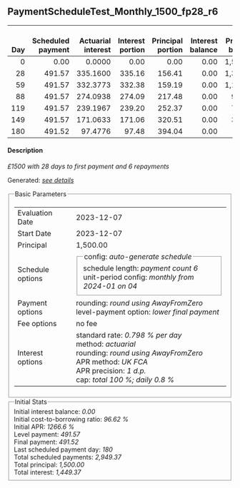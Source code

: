 <h2>PaymentScheduleTest_Monthly_1500_fp28_r6</h2>
<table>
    <thead style="vertical-align: bottom;">
        <th style="text-align: right;">Day</th>
        <th style="text-align: right;">Scheduled payment</th>
        <th style="text-align: right;">Actuarial interest</th>
        <th style="text-align: right;">Interest portion</th>
        <th style="text-align: right;">Principal portion</th>
        <th style="text-align: right;">Interest balance</th>
        <th style="text-align: right;">Principal balance</th>
        <th style="text-align: right;">Total actuarial interest</th>
        <th style="text-align: right;">Total interest</th>
        <th style="text-align: right;">Total principal</th>
    </thead>
    <tr style="text-align: right;">
        <td class="ci00">0</td>
        <td class="ci01" style="white-space: nowrap;">0.00</td>
        <td class="ci02">0.0000</td>
        <td class="ci03">0.00</td>
        <td class="ci04">0.00</td>
        <td class="ci05">0.00</td>
        <td class="ci06">1,500.00</td>
        <td class="ci07">0.0000</td>
        <td class="ci08">0.00</td>
        <td class="ci09">0.00</td>
    </tr>
    <tr style="text-align: right;">
        <td class="ci00">28</td>
        <td class="ci01" style="white-space: nowrap;">491.57</td>
        <td class="ci02">335.1600</td>
        <td class="ci03">335.16</td>
        <td class="ci04">156.41</td>
        <td class="ci05">0.00</td>
        <td class="ci06">1,343.59</td>
        <td class="ci07">335.1600</td>
        <td class="ci08">335.16</td>
        <td class="ci09">156.41</td>
    </tr>
    <tr style="text-align: right;">
        <td class="ci00">59</td>
        <td class="ci01" style="white-space: nowrap;">491.57</td>
        <td class="ci02">332.3773</td>
        <td class="ci03">332.38</td>
        <td class="ci04">159.19</td>
        <td class="ci05">0.00</td>
        <td class="ci06">1,184.40</td>
        <td class="ci07">667.5373</td>
        <td class="ci08">667.54</td>
        <td class="ci09">315.60</td>
    </tr>
    <tr style="text-align: right;">
        <td class="ci00">88</td>
        <td class="ci01" style="white-space: nowrap;">491.57</td>
        <td class="ci02">274.0938</td>
        <td class="ci03">274.09</td>
        <td class="ci04">217.48</td>
        <td class="ci05">0.00</td>
        <td class="ci06">966.92</td>
        <td class="ci07">941.6311</td>
        <td class="ci08">941.63</td>
        <td class="ci09">533.08</td>
    </tr>
    <tr style="text-align: right;">
        <td class="ci00">119</td>
        <td class="ci01" style="white-space: nowrap;">491.57</td>
        <td class="ci02">239.1967</td>
        <td class="ci03">239.20</td>
        <td class="ci04">252.37</td>
        <td class="ci05">0.00</td>
        <td class="ci06">714.55</td>
        <td class="ci07">1,180.8278</td>
        <td class="ci08">1,180.83</td>
        <td class="ci09">785.45</td>
    </tr>
    <tr style="text-align: right;">
        <td class="ci00">149</td>
        <td class="ci01" style="white-space: nowrap;">491.57</td>
        <td class="ci02">171.0633</td>
        <td class="ci03">171.06</td>
        <td class="ci04">320.51</td>
        <td class="ci05">0.00</td>
        <td class="ci06">394.04</td>
        <td class="ci07">1,351.8911</td>
        <td class="ci08">1,351.89</td>
        <td class="ci09">1,105.96</td>
    </tr>
    <tr style="text-align: right;">
        <td class="ci00">180</td>
        <td class="ci01" style="white-space: nowrap;">491.52</td>
        <td class="ci02">97.4776</td>
        <td class="ci03">97.48</td>
        <td class="ci04">394.04</td>
        <td class="ci05">0.00</td>
        <td class="ci06">0.00</td>
        <td class="ci07">1,449.3687</td>
        <td class="ci08">1,449.37</td>
        <td class="ci09">1,500.00</td>
    </tr>
</table>
<h4>Description</h4>
<p><i>£1500 with 28 days to first payment and 6 repayments</i></p>
<p>Generated: <i><a href="../GeneratedDate.html">see details</a></i></p>
<fieldset><legend>Basic Parameters</legend>
<table>
    <tr>
        <td>Evaluation Date</td>
        <td>2023-12-07</td>
    </tr>
    <tr>
        <td>Start Date</td>
        <td>2023-12-07</td>
    </tr>
    <tr>
        <td>Principal</td>
        <td>1,500.00</td>
    </tr>
    <tr>
        <td>Schedule options</td>
        <td>
            <fieldset>
                <legend>config: <i>auto-generate schedule</i></legend>
                <div>schedule length: <i><i>payment count</i> 6</i></div>
                <div>unit-period config: <i>monthly from 2024-01 on 04</i></div>
            </fieldset>
        </td>
    </tr>
    <tr>
        <td>Payment options</td>
        <td>
            <div>
                <div>rounding: <i>round using AwayFromZero</i></div>
                <div>level-payment option: <i>lower&nbsp;final&nbsp;payment</i></div>
            </div>
        </td>
    </tr>
    <tr>
        <td>Fee options</td>
        <td>no fee
        </td>
    </tr>
    <tr>
        <td>Interest options</td>
        <td>
            <div>
                <div>standard rate: <i>0.798 % per day</i></div>
                <div>method: <i>actuarial</i></div>
                <div>rounding: <i>round using AwayFromZero</i></div>
                <div>APR method: <i>UK FCA</i></div>
                <div>APR precision: <i>1 d.p.</i></div>
                <div>cap: <i>total 100 %; daily 0.8 %</div>
            </div>
        </td>
    </tr>
</table></fieldset>
<fieldset><legend>Initial Stats</legend>
<div>
    <div>Initial interest balance: <i>0.00</i></div>
    <div>Initial cost-to-borrowing ratio: <i>96.62 %</i></div>
    <div>Initial APR: <i>1266.6 %</i></div>
    <div>Level payment: <i>491.57</i></div>
    <div>Final payment: <i>491.52</i></div>
    <div>Last scheduled payment day: <i>180</i></div>
    <div>Total scheduled payments: <i>2,949.37</i></div>
    <div>Total principal: <i>1,500.00</i></div>
    <div>Total interest: <i>1,449.37</i></div>
</div></fieldset>
